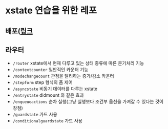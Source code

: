 # xstate 연습을 위한 레포

## 배포([링크](https://superb-concha-2c5986.netlify.app)

## 라우터

- `/router` xstate에서 현재 다루고 있는 상태 종류에 따른 분기처리 기능
- `/contextcounter` 일반적인 카운터 기능
- `/modechangecount` 관점을 달리하는 증가/감소 카운터
- `/stepform` step 형식의 폼 제어
- `/asyncstate` 비동기 데이터를 다루는 xstate
- `/entrystate` didmount 와 같은 효과
- `/enqueueactions` 순차 실행(그냥 실행보다 조건부 옵션을 가져갈 수 있다는 것이 장점)
- `/guardstate` 가드 사용
- `/conditionalguardstate` 가드 사용
